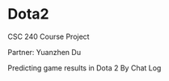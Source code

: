 # Dota2

CSC 240 Course Project

Partner: Yuanzhen Du

Predicting game results in Dota 2 By Chat Log
